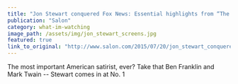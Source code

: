 ```yaml
---
title: "Jon Stewart conquered Fox News: Essential highlights from “The Daily Show’s” 16-years of truth-telling"
publication: "Salon"
category: what-im-watching
image_path: /assets/img/jon_stewart_screens.jpg
featured: true
link_to_original: "http://www.salon.com/2015/07/20/jon_stewart_conquered_fox_news_essential_highlights_from_the_daily_shows_16_years_of_truth_telling/"
---
```

The most important American satirist, ever? Take that Ben Franklin and Mark Twain -- Stewart comes in at No. 1
